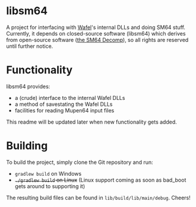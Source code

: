 # libsm64
A project for interfacing with [Wafel](https://github.com/branpk/wafel)'s internal DLLs and doing SM64 stuff.
Currently, it depends on closed-source software (libsm64) which derives from open-source software 
([the SM64 Decomp](https://github.com/n64decomp/sm64)), so all rights are reserved until further notice.

# Functionality
libsm64 provides:

- a (crude) interface to the internal Wafel DLLs
- a method of savestating the Wafel DLLs
- facilities for reading Mupen64 input files

This readme will be updated later when new functionality gets added.

# Building
To build the project, simply clone the Git repository and run:

- `gradlew build` on Windows
- ~~`./gradlew build` on Linux~~ (Linux support coming as soon as bad_boot gets around to supporting it)

The resulting build files can be found in `lib/build/lib/main/debug`. Cheers!